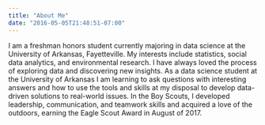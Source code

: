 ```yaml
---
title: "About Me"
date: "2016-05-05T21:48:51-07:00"
---
```

I am a freshman honors student currently majoring in data science at the University of Arkansas, Fayetteville. My interests include statistics, social data analytics, and environmental research. I have always loved the process of exploring data and discovering new insights. As a data science student at the University of Arkansas I am learning to ask questions with interesting answers and how to use the tools and skills at my disposal to develop data-driven solutions to real-world issues. In the Boy Scouts, I developed leadership, communication, and teamwork skills and acquired a love of the outdoors, earning the Eagle Scout Award in August of 2017.
